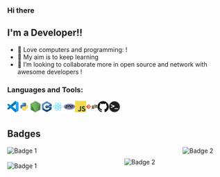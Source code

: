 ### Hi there 

<!--
**Veercodeprog/Veercodeprog** is a ✨ _special_ ✨ repository because its `README.md` (this file) appears on your GitHub profile.

Here are some ideas to get you started:

- 🔭 I’m currently working on ...
- 🌱 I’m currently learning ...
- 👯 I’m looking to collaborate on ...
- 🤔 I’m looking for help with ...
- 💬 Ask me about ...
- 📫 How to reach me: ...
- 😄 Pronouns: ...
- ⚡ Fun fact: ...
-->

## I'm a Developer!!

- 🔭 Love computers and programming: !
- 🌱 My aim is to keep learning
- 👯 I’m looking to collaborate more in open source and network with awesome developers !


### Languages and Tools:

<img align="left" alt="Visual Studio Code" width="26px" src="https://raw.githubusercontent.com/github/explore/80688e429a7d4ef2fca1e82350fe8e3517d3494d/topics/visual-studio-code/visual-studio-code.png" />
<img align="left" alt="Python" width="26px" src="https://raw.githubusercontent.com/github/explore/80688e429a7d4ef2fca1e82350fe8e3517d3494d/topics/python/python.png" />

<img align="left" alt="Node.js" width="26px" src="https://raw.githubusercontent.com/github/explore/master/topics/nodejs/nodejs.png" />

<img align="left" alt="C++" width="26px" src="https://raw.githubusercontent.com/github/explore/master/topics/cpp/cpp.png" />

<img align="left" alt="React" width="26px" src="https://raw.githubusercontent.com/github/explore/master/topics/react/react.png" />
<img align="left" alt="PHP" width="26px" src="https://raw.githubusercontent.com/github/explore/master/topics/php/php.png" />

<img align="left" alt="JavaScript" width="26px" src="https://raw.githubusercontent.com/github/explore/80688e429a7d4ef2fca1e82350fe8e3517d3494d/topics/javascript/javascript.png" />
<img align="left" alt="Git" width="26px" src="https://raw.githubusercontent.com/github/explore/80688e429a7d4ef2fca1e82350fe8e3517d3494d/topics/git/git.png" />
<img align="left" alt="GitHub" width="26px" src="https://raw.githubusercontent.com/github/explore/78df643247d429f6cc873026c0622819ad797942/topics/github/github.png" />
<img align="left" alt="Terminal" width="26px" src="https://raw.githubusercontent.com/github/explore/80688e429a7d4ef2fca1e82350fe8e3517d3494d/topics/terminal/terminal.png" />

<br />
<br />



## Badges
<div style="display: flex; justify-content: space-between; align-items: center; width: 100%;">
    <img src="https://user-images.githubusercontent.com/91560462/136450245-19069454-c58c-4459-b1c6-5e888e22fcb6.png" alt="Badge 1" style="width: 250px; height: auto; vertical-align: middle;">
    <img src="https://images.credly.com/size/250x250/images/3545154f-08b4-4f6f-9592-c356d7108965/Developing_Cloud_Native_Applications.png" alt="Badge 2" style="width: 100px; vertical-align: middle;">
</div>

<div style="display: flex; align-items: center;">
  <img src="https://user-images.githubusercontent.com/91560462/136450245-19069454-c58c-4459-b1c6-5e888e22fcb6.png" alt="Badge 1" style="width: 250px; height: auto; margin-top:18px;">
  <img src="https://images.credly.com/size/250x250/images/3545154f-08b4-4f6f-9592-c356d7108965/Developing_Cloud_Native_Applications.png" alt="Badge 2" style="width: 100px; margin-left: 20px;">
</div>





